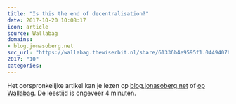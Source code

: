 ```yaml
---
title: "Is this the end of decentralisation?"
date: 2017-10-20 10:08:17
icon: article
source: Wallabag
domains:
- blog.jonasoberg.net
src_url: "https://wallabag.thewiserbit.nl/share/61336b4e9595f1.04494076"
2017: "10"
categories:
---
```

Het oorspronkelijke artikel kan je lezen op [blog.jonasoberg.net](http://blog.jonasoberg.net/is-this-the-end-of-decentralisation-2/) of [op Wallabag](https://wallabag.thewiserbit.nl/share/61336b4e9595f1.04494076). De leestijd is ongeveer 4 minuten.